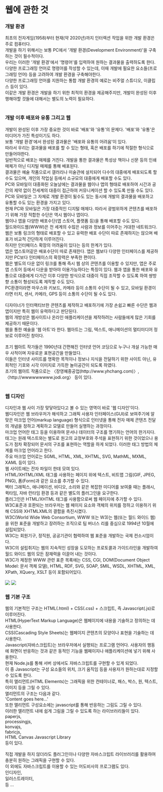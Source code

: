 <h1>웹에 관한 것</h1>
<h3>개발 환경</h3>
최초의 전자게임(1958)부터 현재(약 2020년)까지 인터렉션 작업을 위한 개발 환경은 주로 컴퓨터다. <br>
개발을 하기 위해서는 보통 PC에서 '개발 환경(Development Environment)'을 구축하는 것이 필수적이다. <br>
우리는 이러한 '개발 환경'에서 '명령어'를 입력하여 원하는 결과물을 출력하도록 한다. <br>
다양한 프로그래밍 언어로 명령어를 작성할 수 있는데, 이때 개발에 필요한 요소들(프로그래밍 언어) 등을 고려하여 개발 환경을 구축해야한다. <br>
다양한 프로그래밍 언어를 지원하는 통합 개발 환경의 예로는 비주얼 스튜디오, 이클립스 등이 있다. <br>
이같은 개발 환경은 개발을 하기 위한 최적의 환경을 제공해주지만, 개발이 완성된 이후 행해야할 것들에 대해서는 별도의 노력이 필요하다. <br>
<br>
<h3>개발 이후 배포와 유통 그리고 웹</h3>
개발이 완성된 이후 가장 중요한 것이 바로 '배포'와 '유통'의 문제다. '배포'와 '유통'은 미디어가 가진 특성이기도 하다. <br>
보통 '개발 환경'에서 완성된 결과물은 '배포와 유통의 어려움'이 있다. <br>
따라서 우리는 결과물을 배포를 할 수 있는 형태, 혹은 배포를 하기에 적절한 형식으로 만들어야한다. <br>
일반적으로 배포는 매체를 거친다. 개발을 통한 결과물은 특성상 책이나 신문 등의 인쇄매체가 아닌 디지털 매체를 통해 배포된다. <br>
결과물은 예술 작품으로서 갤러리나 미술관에 설치되어 다수의 대중에게 배포되도록 할수도 있으며, 개인의 작업실 등에서 소규모의 대중에게 배포할 수도 있다. <br>
PC와 모바일이 대중화된 오늘날에는 결과물을 웹이나 앱의 형태로 배포하여 시간과 공간의 제약 없이 전세계의 대중이 접근하여 커뮤니케이션 할 수 있도록 만들 수도 있다. <br>
PC와 모바일은 그 자체로 개발 환경이 될수도 있는 동시에 개발의 결과물을 배포하고 유통할 수도 있는 환경을 가지고 있다. <br>
현재 PC와 모바일은 가장 대중적인 디지털 매체다. 따라서 광범위하게 콘텐츠를 배포하기 위해 가장 적합한 수단은 역시 웹이나 앱이다. <br>
웹이나 앱을 다양한 배포수단(앱 스토어, 플랫폼 등)을 통해 배포할 수도 있다. <br>
월드와이드웹(WWW)은 전 세계의 수많은 사람과 정보를 이어주는 거대한 네트워크다. <br>
웹은 보통 링크의 형태로 배포할 수 있고 유력한 배포 수단이 따로 존재하지는 않으며 배포가 비교적 간단하게 이루어진다. <br>
하지만 인터페이스 확장의 어려움이 있다는 등의 한계가 있다. <br>
앱은 앱스토어같은 배포수단이 따로 존재한다. 앱은 웹보다 다양한 인터페이스를 제공하지만 PC보다 인터페이스의 확장력은 부족한 편이다. <br>
웹은 별도의 다운 없이 링크를 통해 즉시 웹 상의 콘텐츠를 이용할 수 있지만, 앱은 주로 앱 스토어 등에서 다운을 받아야 이용가능하다는 특징이 있다. 
웹과 앱을 통한 배포와 유통으로 대중에게 다가간 이후 다양한 방식으로 대중이 직접 조작할 수 있도록 하여 쌍방향 소통이 형성되도록 제작할 수도 있다. <br>
PC환경이라면 마우스와 키보드, 카메라 등이 소통의 수단이 될 수 있고, 모바일 환경이라면 터치, 센서, 카메라, GPS 등이 소통의 수단이 될 수도 있다. <br>
<br>
디자이너가 인터랙티브한 콘텐츠를 제작하고 배포하기에 가장 손쉽고 빠른 수단은 웹과 앱이지만 특히 웹이 유력하다고 판단된다. <br>
웹의 개방성은 웹사이트나 온라인 애플리케이션을 제작하려는 사람들에게 많은 기회를 제공하기 때문이다. <br>
웹을 통한 예술을 '웹 아트'라 한다. 웹아트는 그림, 텍스트, 애니메이션의 멀티미디어 정보로 이루어진 창이다. <br>
<br>
초기 웹아트 작가들은 1990년대 간편해진 인터넷 언어 코딩으로 누구나 개설 가능한 매우 사적이며 자유로운 표현공간을 만들었다. <br>
이들은 인터넷 사이트를 명확한 목적이나 정보나 지식을 전달하기 위한 사이트 아닌, 유희적인 기호와 시각 이미지로 가득한 놀이공간이 되도록 하였다. <br>
초기의 웹아트 작품으로는 〈장영혜중공업(http://www.yhchang.com)〉, 〈http://wwwwwwwww.jodi.org〉 등이 있다. <br>
<br>
<h3>웹 디자인</h3>
디자인과 웹 사이 가장 맞닿아있다고 볼 수 있는 영역이 바로 '웹 디자인'이다. <br>
웹디자인은 웹 브라우저가 해석하고 그래픽 사용자 인터페이스(GUI)로 보여주기에 알맞은 마크업 언어(markup language) 형식으로 인터넷을 통해 전자 매체 콘텐츠 전달의 개념을 정하고 계획하고 모델로 만들어 실행하는 과정이다. <br>
마크업 언어란 태그 등을 이용하여 문서나 데이터의 구조를 명기하는 언어의 한가지다. <br>
태그는 원래 텍스트와는 별도로 원고의 교정부호와 주석을 표현하기 위한 것이었으나 용도가 점차 확장되어 문서의 구조를 표현하는 역할을 하게 되었다. 이러한 태그 방법의 체계를 마크업 언어라고 한다. <br>
주요 마크업 언어로는 SGML, HTML, XML, XHTML, SVG, MathML, MXML, XAML 등이 있다. <br>
웹 사이트에는 잔자 파일이 한데 모여 있다. <br>
HTML/XHTML/XML 태그를 사용하는 페이지 위에 텍스트, 비트맵 그림(GIF, JPEG, PNG), 폼(Form)과 같은 요소를 추가할 수 있다. <br>
벡터 그래픽스, 애니메이션, 비디오, 소리와 같은 복잡한 미디어를 보여줄 때는 플래시, 퀵타임, 자바 런타임 환경 등과 같은 별도의 플러그인을 요구한다. <br>
플러그인은 HTML/XHTML 태그를 사용함으로써 웹 페이지에 추가할 수 있다. <br>
W3C표준과 호환되는 브라우저는 웹 페이지 요소와 객체의 위치를 정하고 이용하기 위해 CSS와 XHTMLXML의 결합을 촉진시켰다. <br>
W3C(World Wide Web Consortium, WWW 또는 W3)는 웹(또는 월드 와이드 웹)을 위한 표준을 개발하고 장려하는 조직으로 팀 버너스 리를 중심으로 1994년 10월에 설립되었다. <br>
W3C는 회원기구, 정직원, 공공기관이 협력하여 웹 표준을 개발하는 국제 컨소시엄이다. <br>
W3C의 설립취지는 웹의 지속적인 성장을 도모하는 프로토콜과 가이드라인을 개발하여 월드 와이드 웹의 모든 잠재력을 이끌어 내는 것이다. <br>
W3C가 제정한 WWW 관련 표준 목록에는 CSS, CGI, DOM(Document Object Model: 문서 객체 모델), HTML, RDF, SVG, SOAP, SMIL, WSDL, XHTML, XML, XPath, XQuery, XSLT 등이 포함되어있다. <br>
<br>
<img src="https://upload.wikimedia.org/wikipedia/commons/thumb/5/5a/DOM-model.svg/640px-DOM-model.svg.png">
<img src="https://upload.wikimedia.org/wikipedia/commons/thumb/8/84/HTML.svg/320px-HTML.svg.png">
<br>
<h3>웹 기본 구조</h3>
웹의 기본적인 구조는 HTML(.html) + CSS(.css) + 스크립트, 즉 Javascript(.js)로 이루어진다. <br>
HTML(HyperText Markup Language)은 웹페이지에 내용을 기술하고 정의하는 데 사용한다. <br>
CSS(Cascading Style Sheets)는 웹페이지 콘텐츠의 모양이나 표현을 기술하는 데 사용한다.<br>
Javascript(자바스크립트)는 브라우저에서 실행되는 프로그램 언어다. 사용자의 행동에 화면이 반응하는 것과 같은 동적인 기능을 웹페이지나 애플리케이션에 넣기 위해 사용한다. <br>
현재 Node.js를 통해 서버 상에서도 자바스크립트를 구현할 수 있게 되었다. <br>
이 중 Javascript는 구성 요소들의 위치, 크기 움직임 등을 사용자가 원하는대로 지정할 수 있도록 한다. <br>
특히 앨리먼트(HTML Elements)는 그래픽을 위한 컨테이너로, 패스, 박스, 원, 텍스트, 이미지 등을 그릴 수 있다. <br>
앨리먼트의 구조는 다음과 같다. <br>
'<tagname>Content goes here...</tagname>' <br>
또한 앨리먼트 구성요소에는 javascript를 통해 반응하는 그림도 그릴 수 있다. <br>
이러한 앨리먼트 내에 쉽게 그림을 그릴 수 있도록 하는 라이브러리들이 있다. <br>
paperjs, <br>
processingjs, <br>
konvajs, <br>
fabricjs, <br>
HTML Canvas Javascript Library <br>
등이 있다. <br>
<br>
직접 개발을 하지 않더라도 플러그인이나 다양한 자바스크립트 라이브러리를 활용하여 충분히 원하는 그래픽을 구현할 수 있다. <br>
이 외에도 자바스크립트를 이용할 수 있는 어도비사의 프로그램도 있다. <br>
인디자인, <br>
일러스트레이터, <br>
등 ... <br>
<br>
